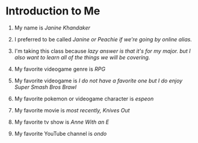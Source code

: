 # Introduction to Me

1. My name is *Janine Khandaker*

1. I preferred to be called *Janine or Peachie if we're going by online alias.*

1. I'm taking this class because *lazy answer is that it's for my major. but I also want to learn all of the things we will be covering.*

1. My favorite videogame genre is *RPG*

1. My favorite videogame is *I do not have a favorite one but I do enjoy Super Smash Bros Brawl*

1. My favorite pokemon or videogame character is *espeon*

1. My favorite movie is *most recently, Knives Out*

1. My favorite tv show is *Anne With an E*

1. My favorite YouTube channel is *ondo*




